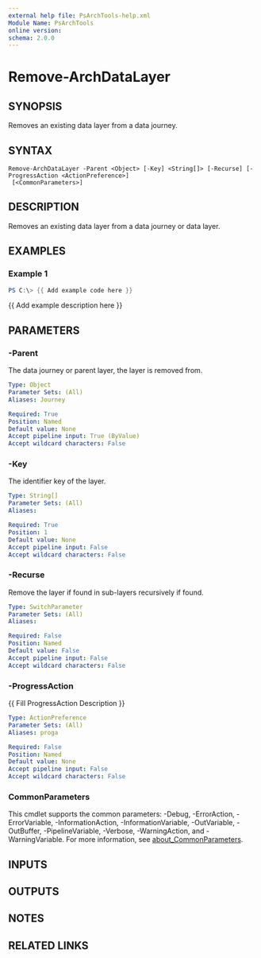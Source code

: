 ```yaml
---
external help file: PsArchTools-help.xml
Module Name: PsArchTools
online version:
schema: 2.0.0
---
```


# Remove-ArchDataLayer

## SYNOPSIS
Removes an existing data layer from a data journey.

## SYNTAX

```
Remove-ArchDataLayer -Parent <Object> [-Key] <String[]> [-Recurse] [-ProgressAction <ActionPreference>]
 [<CommonParameters>]
```

## DESCRIPTION
Removes an existing data layer from a data journey or data layer.

## EXAMPLES

### Example 1
```powershell
PS C:\> {{ Add example code here }}
```

{{ Add example description here }}

## PARAMETERS

### -Parent
The data journey or parent layer, the layer is removed from.

```yaml
Type: Object
Parameter Sets: (All)
Aliases: Journey

Required: True
Position: Named
Default value: None
Accept pipeline input: True (ByValue)
Accept wildcard characters: False
```

### -Key
The identifier key of the layer.

```yaml
Type: String[]
Parameter Sets: (All)
Aliases:

Required: True
Position: 1
Default value: None
Accept pipeline input: False
Accept wildcard characters: False
```

### -Recurse
Remove the layer if found in sub-layers recursively if found.

```yaml
Type: SwitchParameter
Parameter Sets: (All)
Aliases:

Required: False
Position: Named
Default value: False
Accept pipeline input: False
Accept wildcard characters: False
```

### -ProgressAction
{{ Fill ProgressAction Description }}

```yaml
Type: ActionPreference
Parameter Sets: (All)
Aliases: proga

Required: False
Position: Named
Default value: None
Accept pipeline input: False
Accept wildcard characters: False
```

### CommonParameters
This cmdlet supports the common parameters: -Debug, -ErrorAction, -ErrorVariable, -InformationAction, -InformationVariable, -OutVariable, -OutBuffer, -PipelineVariable, -Verbose, -WarningAction, and -WarningVariable. For more information, see [about_CommonParameters](http://go.microsoft.com/fwlink/?LinkID=113216).

## INPUTS

## OUTPUTS

## NOTES

## RELATED LINKS
